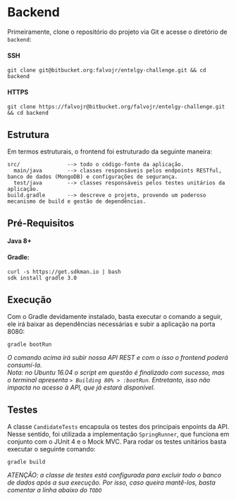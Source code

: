 # Backend #

Primeiramente, clone o repositório do projeto via Git e acesse o diretório de `backend`:

#### SSH ####
```
git clone git@bitbucket.org:falvojr/entelgy-challenge.git && cd backend
```
#### HTTPS ####
```
git clone https://falvojr@bitbucket.org/falvojr/entelgy-challenge.git && cd backend
```

## Estrutura ##

Em termos estruturais, o frontend foi estruturado da seguinte maneira:

```
src/               --> todo o código-fonte da aplicação.
  main/java        --> classes responsáveis pelos endpoints RESTful, banco de dados (MongoDB) e configurações de segurança.
  test/java        --> classes responsáveis pelos testes unitários da aplicação.
build.gradle       --> descreve o projeto, provendo um poderoso mecanismo de build e gestão de dependências.
```

## Pré-Requisitos ##

#### Java 8+ ####

#### Gradle: ####

```
curl -s https://get.sdkman.io | bash
sdk install gradle 3.0
```

## Execução ##

Com o Gradle devidamente instalado, basta executar o comando a seguir, ele irá baixar as dependências necessárias e subir a aplicação na porta 8080:

```
gradle bootRun
```

*O comando acima irá subir nossa API REST e com o isso o frontend poderá consumí-la.*  
*Nota: no Ubuntu 16.04 o script em questão é finalizado com sucesso, mas o terminal apresenta `> Building 80% > :bootRun`. Entretanto, isso não impacta no acesso à API, que já estará disponível.*

## Testes ##

A classe `CandidateTests` encapsula os testes dos principais enpoints da API.
Nesse sentido, foi utilizada a implementação `SpringRunner`, que funciona em conjunto com o JUnit 4 e o Mock MVC.
Para rodar os testes unitários basta executar o seguinte comando:

```
gradle build
```

*ATENÇÃO: a classe de testes está configurada para excluir todo o banco de dados após a sua execução. Por isso, caso queira mantê-los, basta comentar a linha abaixo do `TODO`*